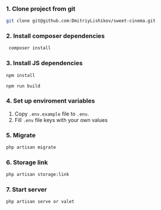 ### 1. Clone project from git

```bash
git clone git@github.com:DmitriyLishikov/sweet-cinema.git
```

### 2. Install composer dependencies

```bash
 composer install
```

### 3. Install JS dependencies

```bash
npm install

npm run build
```

### 4. Set up enviroment variables

1. Copy `.env.example` file to `.env`.
2. Fill `.env` file keys with your own values

### 5. Migrate

```bash
php artisan migrate
```

### 6. Storage link

```bash
php artisan storage:link

```

### 7. Start server

```bash
php artisan serve or valet 

```
